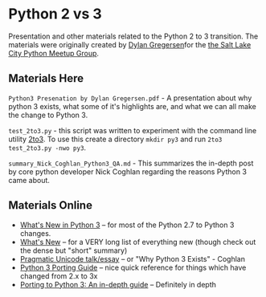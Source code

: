 # Python 2 vs 3

Presentation and other materials related to the Python 2 to 3 transition. The materials were originally created by [Dylan Gregersen](astrodsg.github.io)for the [the Salt Lake City Python Meetup Group](http://www.meetup.com/Salt-Lake-City-Python-Web-Developers/). 


## Materials Here

``Python3 Presenation by Dylan Gregersen.pdf`` - A presentation about why python 3 exists, what some of it's highlights are, and what we can all make the change to Python 3.

``test_2to3.py`` - this script was written to experiment with the command line utility [2to3](). To use this create a directory `mkdir py3` and run `2to3 test_2to3.py -nwo py3`. 

``summary_Nick_Coghlan_Python3_QA.md`` - This summarizes the in-depth post by core python developer Nick Coghlan regarding the reasons Python 3 came about. 


## Materials Online
* [What's New in Python 3](https://docs.python.org/3.0/whatsnew/3.0.html) – for most of the Python 2.7 to Python 3 changes. 
* [What's New](https://docs.python.org/3/whatsnew/) – for a VERY long list of everything new (though check out the dense but "short" summary)
* [Pragmatic Unicode talk/essay](http://nedbatchelder.com/text/unipain.html) – or "Why Python 3 Exists" - Coghlan
* [Python 3 Porting Guide](http://docs.pythonsprints.com/python3_porting/py-porting.html) – nice quick reference for things which have changed from 2.x to 3x
* [Porting to Python 3: An in-depth guide](http://python3porting.com/) – Definitely in depth
